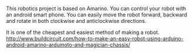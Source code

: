 This robotics project is based on Amarino.
You can control your robot with an android smart phone.
You can easily move the robot forward, backward and rotate in both clockwise and anticlockwise directions.

It is one of the cheapest and easiest method of making a robot.
http://www.buildcircuit.com/how-to-make-an-easy-robot-using-arduino-android-amarino-ardumoto-and-magician-chassis/